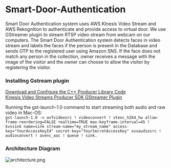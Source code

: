 # Smart-Door-Authentication

Smart Door Authentication system uses AWS KInesis Video Stream and AWS Rekognition to authenticate and provide access to virtual door. We use GStreamer plugin to stream RTSP video stream from webcam on our computers. The Smart Door Authentication system detects faces in video stream and labels the faces if the person is present in the Database and sends OTP to the registered user using Amazon SNS. If the face does not match any person in the collection, owner receives a message with the image of the visitor and the owner can choose to allow the visitor by registering the visitor.


### Installing Gstream plugin
[Download and Configure the C++ Producer Library Code](https://docs.aws.amazon.com/kinesisvideostreams/latest/dg/producersdk-cpp-download.html)  
[Kinesis Video Streams Producer SDK GStreamer Plugin](https://docs.aws.amazon.com/kinesisvideostreams/latest/dg/examples-gstreamer-plugin.html#examples-gstreamer-plugin-download)  

Running the gst-launch-1.0 command to start streaming both audio and raw video in Mac-OS:  
```gst-launch-1.0 -v avfvideosrc ! videoconvert ! vtenc_h264_hw allow-frame-reordering=FALSE realtime=TRUE max-keyframe-interval=45 ! kvssink name=sink stream-name="my_stream_name" access-key="YourAccessKeyId" secret-key="YourSecretAccessKey" osxaudiosrc ! audioconvert ! avenc_aac ! queue ! sink.```


### Architecture Diagram

![architecture.png](architecture.png)
